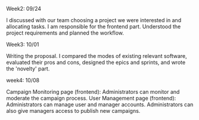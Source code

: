 Week2: 09/24

I discussed with our team choosing a project we were interested in and allocating tasks. I am responsible for the frontend part.
Understood the project requirements and planned the workflow.


Week3: 10/01


Writing the proposal. I compared the modes of existing relevant software, evaluated their pros and cons, designed the epics and sprints, and wrote the 'novelty' part.



week4: 10/08

Campaign Monitoring page (frontend): Administrators can monitor and moderate the campaign process.
User Management page (frontend): Administrators can manage user and manager accounts. Administrators can also give managers access to publish new campaigns.
